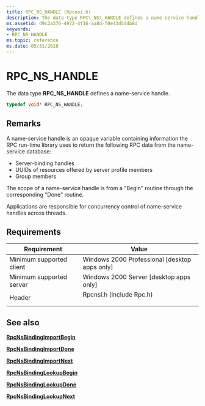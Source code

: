 ```yaml
---
title: RPC_NS_HANDLE (Rpcnsi.h)
description: The data type RPC\_NS\_HANDLE defines a name-service handle.
ms.assetid: d9c2a376-4972-4f16-aa8d-f0e43d5ddb8d
keywords:
- RPC_NS_HANDLE
ms.topic: reference
ms.date: 05/31/2018
---
```


# RPC\_NS\_HANDLE

The data type **RPC\_NS\_HANDLE** defines a name-service handle.


```C++
typedef void* RPC_NS_HANDLE;
```



## Remarks

A name-service handle is an opaque variable containing information the RPC run-time library uses to return the following RPC data from the name-service database:

-   Server-binding handles
-   UUIDs of resources offered by server profile members
-   Group members

The scope of a name-service handle is from a "Begin" routine through the corresponding "Done" routine.

Applications are responsible for concurrency control of name-service handles across threads.

## Requirements



| Requirement | Value |
|-------------------------------------|-----------------------------------------------------------------------------------------------------|
| Minimum supported client<br/> | Windows 2000 Professional \[desktop apps only\]<br/>                                          |
| Minimum supported server<br/> | Windows 2000 Server \[desktop apps only\]<br/>                                                |
| Header<br/>                   | <dl> <dt>Rpcnsi.h (include Rpc.h)</dt> </dl> |



## See also

<dl> <dt>

[**RpcNsBindingImportBegin**](/windows/desktop/api/Rpcnsi/nf-rpcnsi-rpcnsbindingimportbegina)
</dt> <dt>

[**RpcNsBindingImportDone**](/windows/desktop/api/Rpcnsi/nf-rpcnsi-rpcnsbindingimportdone)
</dt> <dt>

[**RpcNsBindingImportNext**](/windows/desktop/api/Rpcnsi/nf-rpcnsi-rpcnsbindingimportnext)
</dt> <dt>

[**RpcNsBindingLookupBegin**](/windows/desktop/api/Rpcnsi/nf-rpcnsi-rpcnsbindinglookupbegina)
</dt> <dt>

[**RpcNsBindingLookupDone**](/windows/desktop/api/Rpcnsi/nf-rpcnsi-rpcnsbindinglookupdone)
</dt> <dt>

[**RpcNsBindingLookupNext**](/windows/desktop/api/Rpcnsi/nf-rpcnsi-rpcnsbindinglookupnext)
</dt> </dl>

 

 





